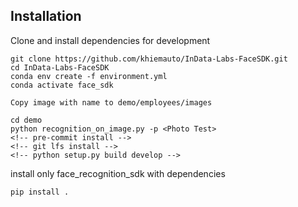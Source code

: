 ## Installation

Clone and install dependencies for development

```
git clone https://github.com/khiemauto/InData-Labs-FaceSDK.git
cd InData-Labs-FaceSDK
conda env create -f environment.yml
conda activate face_sdk

Copy image with name to demo/employees/images

cd demo
python recognition_on_image.py -p <Photo Test>
<!-- pre-commit install -->
<!-- git lfs install -->
<!-- python setup.py build develop -->
```

install only face_recognition_sdk with dependencies

```
pip install .
```